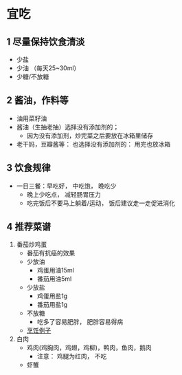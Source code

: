 # 宜吃

## 1 尽量保持饮食清淡
- 少盐
- 少油 （每天25~30ml）
- 少糖/不放糖

## 2 酱油，作料等
- 油用菜籽油
- 酱油（生抽老抽）选择没有添加剂的；
    - 因为没有添加剂，炒完菜之后要放在冰箱里储存
- 老干妈，豆瓣酱等： 也选择没有添加剂的： 用完也放冰箱

## 3 饮食规律
- 一日三餐：早吃好， 中吃饱， 晚吃少
    - 晚上少吃点， 减轻肠胃压力
    - 吃完饭后不要马上躺着/运动， 饭后建议走一走促进消化

## 4 推荐菜谱
1. 番茄炒鸡蛋
    - 番茄有抗癌的效果
    - 少放油
        - 鸡蛋用油15ml
        - 番茄用油5ml
    - 少放盐
        - 鸡蛋用盐1g
        - 番茄用盐1g
    - 不放糖
        - 吃多了容易肥胖， 肥胖容易得病
    - [烹饪例子](https://lanfanapp.com/recipe/2039/)
2. 白肉
    - 鸡肉(鸡胸肉，鸡翅，鸡柳)，鸭肉，鱼肉，鹅肉
      - 注意： 鸡腿为红肉， 不吃
    - 虾蟹

